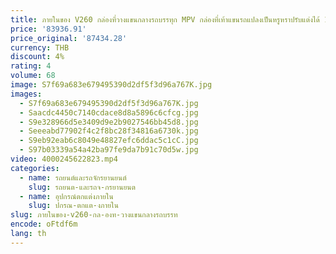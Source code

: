 ```yaml
---
title: ภายในของ V260 กล่องที่วางแขนกลางรถบรรทุก MPV กล่องที่เท้าแขนรถแปลงเป็นหรูหราปรับแต่งได้ 1 ชุดหมิงอ่าว
price: '83936.91'
price_original: '87434.28'
currency: THB
discount: 4%
rating: 4
volume: 68
image: S7f69a683e679495390d2df5f3d96a767K.jpg
images:
  - S7f69a683e679495390d2df5f3d96a767K.jpg
  - Saacdc4450c7140cdace8d8a5896c6cfcg.jpg
  - S9e328966d5e3409d9e2b9027546bb45d8.jpg
  - Seeeabd77902f4c2f8bc28f34816a6730k.jpg
  - S9eb92eab6c8049e48827efc6ddac5c1cC.jpg
  - S97b03339a54a42ba97fe9da7b91c70d5w.jpg
video: 4000245622823.mp4
categories:
  - name: รถยนต์และรถจักรยานยนต์
    slug: รถยนต-และรถจ-กรยานยนต
  - name: อุปกรณ์ตกแต่งภายใน
    slug: ปกรณ-ตกแต-งภายใน
slug: ภายในของ-v260-กล-องท-วางแขนกลางรถบรรท
encode: oFtdf6m
lang: th
---
```

  
